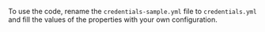 To use the code, rename the `credentials-sample.yml` file to `credentials.yml` and fill the values of the properties with your own configuration.
